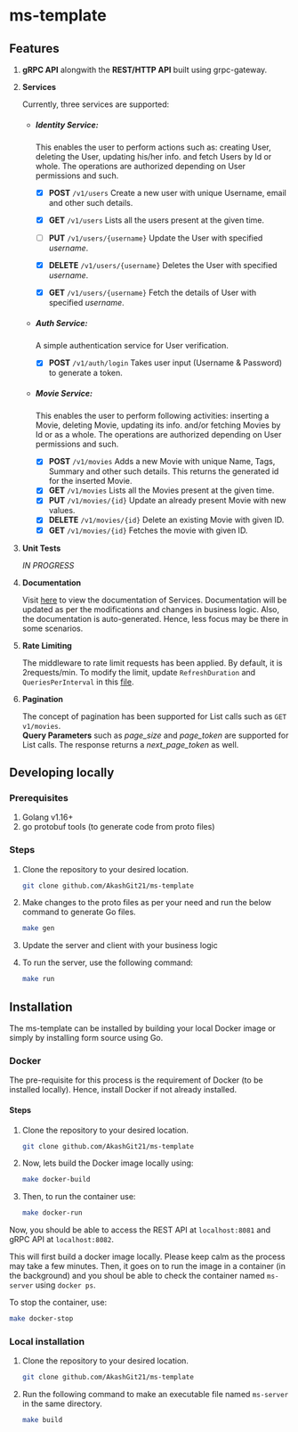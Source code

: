 # ms-template

## Features
1. **gRPC API** alongwith the **REST/HTTP API** built using grpc-gateway.
2. **Services** 
    
    Currently, three services are supported:
    * ##### Identity Service:
        
        This enables the user to perform actions such as: creating User, deleting the User, updating his/her info. and fetch Users by Id or whole. The operations are authorized depending on User permissions and such.
        - [X] **POST** `/v1/users` Create a new user with unique Username, email and other such details.
        - [X] **GET** `/v1/users` Lists all the users present at the given time.
        - [ ] **PUT** `/v1/users/{username}` Update the User with specified *username*.
        - [X] **DELETE** `/v1/users/{username}` Deletes the User with specified *username*.
        - [X] **GET** `/v1/users/{username}` Fetch the details of User with specified *username*.


    * ##### Auth Service:
        
        A simple authentication service for User verification.
        - [X] **POST** `/v1/auth/login` Takes user input (Username & Password) to generate a token.

    * ##### Movie Service:
        
        This enables the user to perform following activities: inserting a Movie, deleting Movie, updating its info. and/or fetching Movies by Id or as a whole. The operations are authorized depending on User permissions and such.
        - [X] **POST** `/v1/movies` Adds a new Movie with unique Name, Tags, Summary and other such details. This returns the generated id for the inserted Movie.
        - [X] **GET** `/v1/movies` Lists all the Movies present at the given time.
        - [X] **PUT** `/v1/movies/{id}` Update an already present Movie with new values.
        - [X] **DELETE** `/v1/movies/{id}` Delete an existing Movie with given ID. 
        - [X] **GET** `/v1/movies/{id}` Fetches the movie with given ID.
1. **Unit Tests**

    *IN PROGRESS*
1. **Documentation**

    Visit [here](https://akashgit21.github.io/ms-template/docs) to view the documentation of Services.
    Documentation will be updated as per the modifications and changes in business logic. Also, the documentation is auto-generated. Hence, less focus may be there in some scenarios.

1. **Rate Limiting**

    The middleware to rate limit requests has been applied. By default, it is 2requests/min. To modify the limit, update `RefreshDuration` and `QueriesPerInterval` in this [file](./internal/server/interceptors/rate_limit.go).

1. **Pagination** 
    
    The concept of pagination has been supported for List calls such as ```GET v1/movies```.     
    **Query Parameters** such as *page_size* and *page_token* are supported for List calls. The response returns a *next_page_token* as well.


## Developing locally

### Prerequisites
1. Golang v1.16+
1. go protobuf tools (to generate code from proto files)

### Steps
1. Clone the repository to your desired location.
    ```sh
    git clone github.com/AkashGit21/ms-template
    ```

1. Make changes to the proto files as per your need and run the below command to generate Go files.
    ```sh
    make gen
    ```
1. Update the server and client with your business logic
1. To run the server, use the following command: 
    ```sh
    make run
    ```

## Installation
The ms-template can be installed by building your local Docker image or simply by installing form source using Go.

### Docker
The pre-requisite for this process is the requirement of Docker (to be installed locally). Hence, install Docker if not already installed.

#### Steps

1. Clone the repository to your desired location.
    ```sh
    git clone github.com/AkashGit21/ms-template
    ```

1. Now, lets build the Docker image locally using:
    ```sh
    make docker-build
    ```

1. Then, to run the container use:
    ```sh
    make docker-run
    ```
Now, you should be able to access the REST API at `localhost:8081` and gRPC API at `localhost:8082`.

This will first build a docker image locally. Please keep calm as the process may take a few minutes. Then, it goes on to run the image in a container (in the background) and you shoul be able to check the container named `ms-server` using  ```docker ps```. 

To stop the container, use:
  ```sh 
  make docker-stop
  ```

### Local installation 

1. Clone the repository to your desired location.
    ```sh
    git clone github.com/AkashGit21/ms-template
    ```
1. Run the following command to make an executable file named `ms-server` in the same directory.
    ```sh
    make build
    ```

